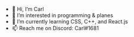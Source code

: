- 👋 Hi, I’m Carl
- 👀 I’m interested in programming & planes
- 🌱 I’m currently learning CSS, C++, and React.js
- 📫 Reach me on Discord: Carl#1681

<!---
CarlTheDev01/CarlTheDev01 is a ✨ special ✨ repository because its `README.md` (this file) appears on your GitHub profile.
You can click the Preview link to take a look at your changes.
--->
